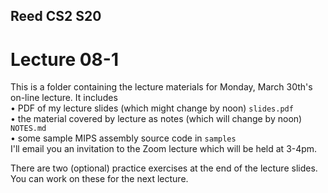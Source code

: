 ## Reed CS2 S20

# Lecture 08-1

This is a folder containing the lecture materials for Monday, March 30th's on-line lecture. It includes  
• PDF of my lecture slides (which might change by noon) `slides.pdf`   
• the material covered by lecture as notes (which will change by noon) `NOTES.md`     
• some sample MIPS assembly source code in `samples`  
I'll email you an invitation to the Zoom lecture which will be held at 3-4pm.

There are two (optional) practice exercises at the end of the lecture slides. You can work on these for the next lecture.
